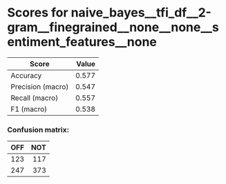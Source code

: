 # Scores for naive_bayes__tfi_df__2-gram__finegrained__none__none__sentiment_features__none
|      Score      |Value|
|-----------------|----:|
|Accuracy         |0.577|
|Precision (macro)|0.547|
|Recall (macro)   |0.557|
|F1 (macro)       |0.538|

### Confusion matrix:
|OFF|NOT|
|--:|--:|
|123|117|
|247|373|
